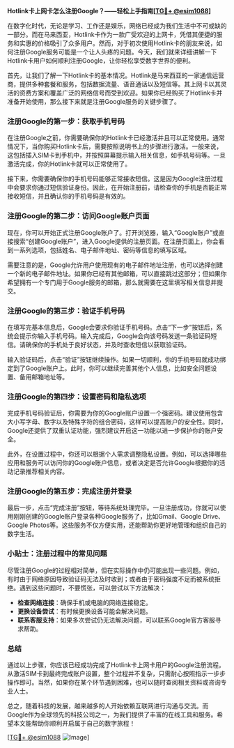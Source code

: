 **Hotlink卡上网卡怎么注册Google？——轻松上手指南[[TG💪+ @esim1088](https://t.me/s/esim1088)]**

在数字化时代，无论是学习、工作还是娱乐，网络已经成为我们生活中不可或缺的一部分。而在马来西亚，Hotlink卡作为一款广受欢迎的上网卡，凭借其便捷的服务和实惠的价格吸引了众多用户。然而，对于初次使用Hotlink卡的朋友来说，如何注册Google服务可能是一个让人头疼的问题。今天，我们就来详细讲解一下Hotlink卡用户如何顺利注册Google，让你轻松享受数字世界的便利。

首先，让我们了解一下Hotlink卡的基本情况。Hotlink是马来西亚的一家通信运营商，提供多种套餐和服务，包括数据流量、语音通话以及短信等。其上网卡以其灵活的资费方案和覆盖广泛的网络信号而受到欢迎。如果你已经购买了Hotlink卡并准备开始使用，那么接下来就是注册Google服务的关键步骤了。

### 注册Google的第一步：获取手机号码

在注册Google之前，你需要确保你的Hotlink卡已经激活并且可以正常使用。通常情况下，当你购买Hotlink卡后，需要按照说明书上的步骤进行激活。一般来说，这包括插入SIM卡到手机中，并按照屏幕提示输入相关信息，如手机号码等。一旦激活完成，你的Hotlink卡就可以正常使用了。

接下来，你需要确保你的手机号码能够正常接收短信。这是因为Google注册过程中会要求你通过短信验证身份。因此，在开始注册前，请检查你的手机是否能正常接收短信，并且确认你的手机号码是有效的。

### 注册Google的第二步：访问Google账户页面

现在，你可以开始正式注册Google账户了。打开浏览器，输入“Google账户”或直接搜索“创建Google账户”，进入Google提供的注册页面。在注册页面上，你会看到一系列选项，包括姓名、电子邮件地址、密码等信息的填写区域。

需要注意的是，Google允许用户使用现有的电子邮件地址注册，也可以选择创建一个新的电子邮件地址。如果你已经有其他邮箱，可以直接跳过这部分；但如果你希望拥有一个专门用于Google服务的邮箱，那么就需要在这里填写相关信息并提交。

### 注册Google的第三步：验证手机号码

在填写完基本信息后，Google会要求你验证手机号码。点击“下一步”按钮后，系统会提示你输入手机号码。输入完成后，Google会向该号码发送一条验证码短信。请确保你的手机处于良好状态，并及时查收短信以获取验证码。

输入验证码后，点击“验证”按钮继续操作。如果一切顺利，你的手机号码就成功绑定到了Google账户上。此时，你可以继续完善其他个人信息，比如安全问题设置、备用邮箱地址等。

### 注册Google的第四步：设置密码和隐私选项

完成手机号码验证后，你需要为你的Google账户设置一个强密码。建议使用包含大小写字母、数字以及特殊字符的组合密码，这样可以提高账户的安全性。同时，Google还提供了双重认证功能，强烈建议开启这一功能以进一步保护你的账户安全。

此外，在设置过程中，你还可以根据个人需求调整隐私设置。例如，可以选择哪些应用和服务可以访问你的Google账户信息，或者决定是否允许Google根据你的活动记录推荐相关内容。

### 注册Google的第五步：完成注册并登录

最后一步，点击“完成注册”按钮，等待系统处理完毕。一旦注册成功，你就可以使用刚刚创建的Google账户登录各种Google服务了，比如Gmail、Google Drive、Google Photos等。这些服务不仅方便实用，还能帮助你更好地管理和组织自己的数字生活。

### 小贴士：注册过程中的常见问题

尽管注册Google的过程相对简单，但在实际操作中仍可能出现一些问题。例如，有时由于网络原因导致验证码无法及时收到；或者由于密码强度不足而被系统拒绝。遇到这些问题时，不要慌张，可以尝试以下方法解决：

- **检查网络连接**：确保手机或电脑的网络连接稳定。
- **更换设备尝试**：有时候更换设备可能会解决问题。
- **联系客服支持**：如果多次尝试仍无法解决问题，可以联系Google官方客服寻求帮助。

### 总结

通过以上步骤，你应该已经成功完成了Hotlink卡上网卡用户的Google注册流程。从激活SIM卡到最终完成账户设置，整个过程并不复杂，只需耐心按照指示一步步操作即可。当然，如果你在某个环节遇到困难，也可以随时查阅相关资料或咨询专业人士。

总之，随着科技的发展，越来越多的人开始依赖互联网进行沟通与交流。而Google作为全球领先的科技公司之一，为我们提供了丰富的在线工具和服务。希望本文能帮助你顺利开启属于自己的数字旅程！

[[TG💪+ @esim1088](https://t.me/s/esim1088) ![Image](https://i.postimg.cc/4NQfJmqS/Snipaste-2025-05-13-00-14-12.png)]